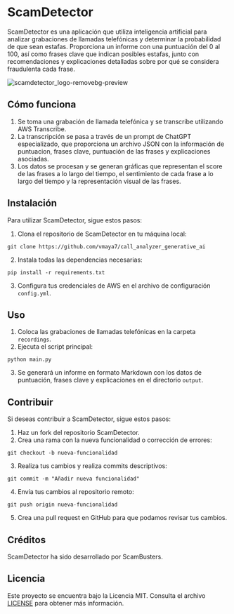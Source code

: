 # ScamDetector

ScamDetector es una aplicación que utiliza inteligencia artificial para analizar grabaciones de llamadas telefónicas y determinar la probabilidad de que sean estafas. Proporciona un informe con una puntuación del 0 al 100, así como frases clave que indican posibles estafas, junto con recomendaciones y explicaciones detalladas sobre por qué se considera fraudulenta cada frase.

![scamdetector_logo-removebg-preview](https://github.com/vmaya7/call_analyzer_generative_ai/assets/47407743/4045bcab-9f91-4261-adfa-056606efff28)


## Cómo funciona

1. Se toma una grabación de llamada telefónica y se transcribe utilizando AWS Transcribe.
2. La transcripción se pasa a través de un prompt de ChatGPT especializado, que proporciona un archivo JSON con la información de puntuacion, frases clave, puntuación de las frases y explicaciones asociadas.
3. Los datos se procesan y se generan gráficas que representan el score de las frases a lo largo del tiempo, el sentimiento de cada frase a lo largo del tiempo y la representación visual de las frases.

## Instalación

Para utilizar ScamDetector, sigue estos pasos:

1. Clona el repositorio de ScamDetector en tu máquina local:

```
git clone https://github.com/vmaya7/call_analyzer_generative_ai
```

2. Instala todas las dependencias necesarias:

```
pip install -r requirements.txt
```

3. Configura tus credenciales de AWS en el archivo de configuración `config.yml`.

## Uso

1. Coloca las grabaciones de llamadas telefónicas en la carpeta `recordings`.
2. Ejecuta el script principal:

```
python main.py
```

3. Se generará un informe en formato Markdown con los datos de puntuación, frases clave y explicaciones en el directorio `output`.

## Contribuir

Si deseas contribuir a ScamDetector, sigue estos pasos:

1. Haz un fork del repositorio ScamDetector.
2. Crea una rama con la nueva funcionalidad o corrección de errores: 

```
git checkout -b nueva-funcionalidad
```

3. Realiza tus cambios y realiza commits descriptivos:

```
git commit -m "Añadir nueva funcionalidad"
```

4. Envía tus cambios al repositorio remoto:

```
git push origin nueva-funcionalidad
```

5. Crea una pull request en GitHub para que podamos revisar tus cambios.

## Créditos

ScamDetector ha sido desarrollado por ScamBusters.

## Licencia

Este proyecto se encuentra bajo la Licencia MIT. Consulta el archivo [LICENSE](https://github.com/vmaya7/call_analyzer_generative_ai/edit/main/LICENSE) para obtener más información.
